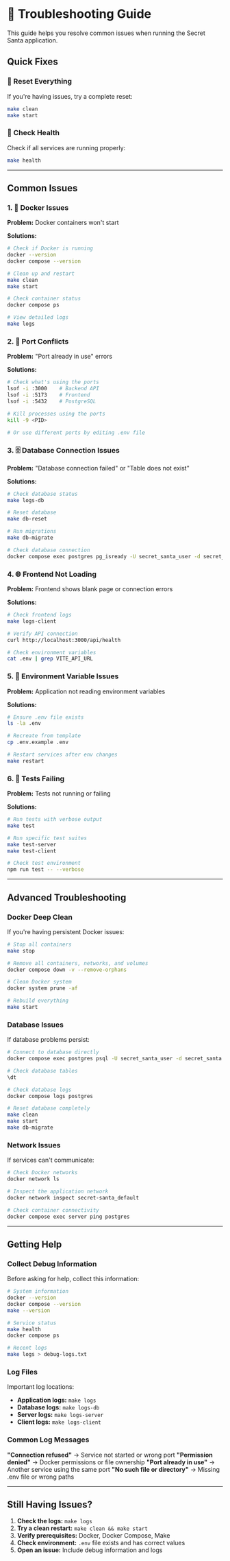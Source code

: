# 🚨 Troubleshooting Guide

This guide helps you resolve common issues when running the Secret Santa application.

## Quick Fixes

### 🔄 Reset Everything

If you're having issues, try a complete reset:

```bash
make clean
make start
```

### 🏥 Check Health

Check if all services are running properly:

```bash
make health
```

---

## Common Issues

### 1. 🐳 Docker Issues

**Problem:** Docker containers won't start

**Solutions:**
```bash
# Check if Docker is running
docker --version
docker compose --version

# Clean up and restart
make clean
make start

# Check container status
docker compose ps

# View detailed logs
make logs
```

### 2. 🔌 Port Conflicts

**Problem:** "Port already in use" errors

**Solutions:**
```bash
# Check what's using the ports
lsof -i :3000    # Backend API
lsof -i :5173    # Frontend
lsof -i :5432    # PostgreSQL

# Kill processes using the ports
kill -9 <PID>

# Or use different ports by editing .env file
```

### 3. 🗄️ Database Connection Issues

**Problem:** "Database connection failed" or "Table does not exist"

**Solutions:**
```bash
# Check database status
make logs-db

# Reset database
make db-reset

# Run migrations
make db-migrate

# Check database connection
docker compose exec postgres pg_isready -U secret_santa_user -d secret_santa
```

### 4. 🌐 Frontend Not Loading

**Problem:** Frontend shows blank page or connection errors

**Solutions:**
```bash
# Check frontend logs
make logs-client

# Verify API connection
curl http://localhost:3000/api/health

# Check environment variables
cat .env | grep VITE_API_URL
```

### 5. 🔧 Environment Variable Issues

**Problem:** Application not reading environment variables

**Solutions:**
```bash
# Ensure .env file exists
ls -la .env

# Recreate from template
cp .env.example .env

# Restart services after env changes
make restart
```

### 6. 🧪 Tests Failing

**Problem:** Tests not running or failing

**Solutions:**
```bash
# Run tests with verbose output
make test

# Run specific test suites
make test-server
make test-client

# Check test environment
npm run test -- --verbose
```

---

## Advanced Troubleshooting

### Docker Deep Clean

If you're having persistent Docker issues:

```bash
# Stop all containers
make stop

# Remove all containers, networks, and volumes
docker compose down -v --remove-orphans

# Clean Docker system
docker system prune -af

# Rebuild everything
make start
```

### Database Issues

If database problems persist:

```bash
# Connect to database directly
docker compose exec postgres psql -U secret_santa_user -d secret_santa

# Check database tables
\dt

# Check database logs
docker compose logs postgres

# Reset database completely
make clean
make start
make db-migrate
```

### Network Issues

If services can't communicate:

```bash
# Check Docker networks
docker network ls

# Inspect the application network
docker network inspect secret-santa_default

# Check container connectivity
docker compose exec server ping postgres
```

---

## Getting Help

### Collect Debug Information

Before asking for help, collect this information:

```bash
# System information
docker --version
docker compose --version
make --version

# Service status
make health
docker compose ps

# Recent logs
make logs > debug-logs.txt
```

### Log Files

Important log locations:
- **Application logs:** `make logs`
- **Database logs:** `make logs-db`
- **Server logs:** `make logs-server`
- **Client logs:** `make logs-client`

### Common Log Messages

**"Connection refused"** → Service not started or wrong port
**"Permission denied"** → Docker permissions or file ownership
**"Port already in use"** → Another service using the same port
**"No such file or directory"** → Missing .env file or wrong paths

---

## Still Having Issues?

1. **Check the logs:** `make logs`
2. **Try a clean restart:** `make clean && make start`
3. **Verify prerequisites:** Docker, Docker Compose, Make
4. **Check environment:** `.env` file exists and has correct values
5. **Open an issue:** Include debug information and logs
